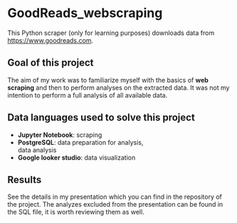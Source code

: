 # GoodReads_webscraping
This Python scraper (only for learning purposes) downloads data from https://www.goodreads.com.

## Goal of this project
The aim of my work was to familiarize myself with the basics of **web scraping** and then to perform analyses on the extracted data. It was not my intention to perform a full analysis of all available data.

## Data languages used to solve this project
- **Jupyter Notebook**: scraping
- **PostgreSQL**: data preparation for analysis,  
                  data analysis
- **Google looker studio**: data visualization

## Results
See the details in my presentation which you can find in the repository of the project. The analyzes excluded from the presentation can be found in the SQL file, it is worth reviewing them as well.
